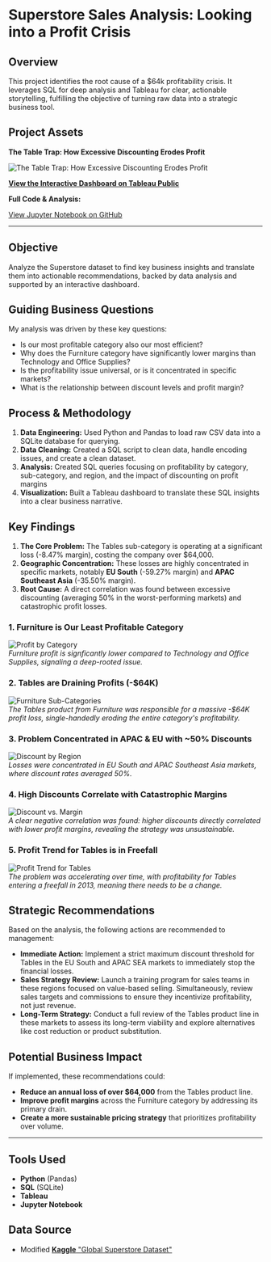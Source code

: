 # Superstore Sales Analysis: Looking into a Profit Crisis

## Overview
This project identifies the root cause of a $64k profitability crisis. It leverages SQL for deep analysis and Tableau for clear, actionable storytelling, fulfilling the objective of turning raw data into a strategic business tool.

## **Project Assets**

**The Table Trap: How Excessive Discounting Erodes Profit** 

![The Table Trap: How Excessive Discounting Erodes Profit](assets/dashboard_overview.png)

[**View the Interactive Dashboard on Tableau Public**](https://public.tableau.com/views/TheTableTrapHowExcessiveDiscountingErodesProfit/TheTableTrapHowExcessiveDiscountingErodesProfit?:language=en-US&:sid=&:redirect=auth&:display_count=n&:origin=viz_share_link)  

**Full Code & Analysis:** 

[View Jupyter Notebook on GitHub](./analysis/superstore_analysis.ipynb)  

---
## Objective
Analyze the Superstore dataset to find key business insights and translate them into actionable recommendations, backed by data analysis and supported by an interactive dashboard.

## Guiding Business Questions
My analysis was driven by these key questions:
- Is our most profitable category also our most efficient?
- Why does the Furniture category have significantly lower margins than Technology and Office Supplies?
- Is the profitability issue universal, or is it concentrated in specific markets?
- What is the relationship between discount levels and profit margin?

## Process & Methodology
1.  **Data Engineering:** Used Python and Pandas to load raw CSV data into a SQLite database for querying.  
2.  **Data Cleaning:** Created a SQL script to clean data, handle encoding issues, and create a clean dataset.
3.  **Analysis:** Created SQL queries focusing on profitability by category, sub-category, and region, and the impact of discounting on profit margins
4.  **Visualization:** Built a Tableau dashboard to translate these SQL insights into a clear business narrative.

## Key Findings
1.  **The Core Problem:** The Tables sub-category is operating at a significant loss (-8.47% margin), costing the company over $64,000.
2.  **Geographic Concentration:** These losses are highly concentrated in specific markets, notably **EU South** (-59.27% margin) and **APAC Southeast Asia** (-35.50% margin).
3.  **Root Cause:** A direct correlation was found between excessive discounting (averaging 50% in the worst-performing markets) and catastrophic profit losses.

### 1. Furniture is Our Least Profitable Category  
![Profit by Category](assets/profit_by_category.png)  
*Furniture profit is signficantly lower compared to Technology and Office Supplies, signaling a deep-rooted issue.*  

### 2. Tables are Draining Profits (-$64K)  
![Furniture Sub-Categories](assets/furniture_subcategories.png)  
*The Tables product from Furniture was responsible for a massive -$64K profit loss, single-handedly eroding the entire category's profitability.*  

### 3. Problem Concentrated in APAC & EU with ~50% Discounts  
![Discount by Region](assets/discount_by_region.png)  
*Losses were concentrated in EU South and APAC Southeast Asia markets, where discount rates averaged 50%.*  

### 4. High Discounts Correlate with Catastrophic Margins  
![Discount vs. Margin](assets/discount_vs_margin.png)  
*A clear negative correlation was found: higher discounts directly correlated with lower profit margins, revealing the strategy was unsustainable.*  

### 5. Profit Trend for Tables is in Freefall  
![Profit Trend for Tables](assets/profit_trend_tables.png)  
*The problem was accelerating over time, with profitability for Tables entering a freefall in 2013, meaning there needs to be a change.*  

## Strategic Recommendations 
Based on the analysis, the following actions are recommended to management:
- **Immediate Action:** Implement a strict maximum discount threshold for Tables in the EU South and APAC SEA markets to immediately stop the financial losses.
- **Sales Strategy Review:** Launch a training program for sales teams in these regions focused on value-based selling. Simultaneously, review sales targets and commissions to ensure they incentivize profitability, not just revenue.
- **Long-Term Strategy:** Conduct a full review of the Tables product line in these markets to assess its long-term viability and explore alternatives like cost reduction or product substitution.

## Potential Business Impact
If implemented, these recommendations could:
- **Reduce an annual loss of over $64,000** from the Tables product line. 
- **Improve profit margins** across the Furniture category by addressing its primary drain.
- **Create a more sustainable pricing strategy** that prioritizes profitability over volume.

---

## Tools Used
- **Python** (Pandas)
- **SQL** (SQLite)
- **Tableau** 
- **Jupyter Notebook** 

## Data Source
- Modified [**Kaggle** "Global Superstore Dataset"](https://www.kaggle.com/datasets/fatihilhan/global-superstore-dataset/data]) 

